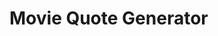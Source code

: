 <!-- JavaScript Syntax - Portfolio Project -->

<!-- Prompt -->
<!-- 
    1. Every time a user runs a program, they should get a new, randomized output.
    2. Make you own Theme.
    3. To make your program truly random, the message that it outputs should be made up of at least three different pieces of data.
    4. Take what you know of JavaScript syntax so far to build the program and customize it to your liking.
-->

<!-- Theme Ideas -->
<!-- 
    Cat quote generator
    Game quote generator
    
    Gaming Magic 8 Ball
        Game Trivia
        Game Genre
        Game Quote
    
    Gamer Horoscope
        Game Pass Game

    WINNER - But using mock movie data for the sake of time
    Gamer History
        Game Quote
        Game Genre
        Game Title from that Genre
    
    ACTUAL
    Moive Mish Mash
        Movie Quote
        Movie Genre
        Movie Title
-->

<!-- Plan -->
<!-- 
    What is it built with?
        Maybe use Codepen or Replit to make sure that it can run. Ideally have an embed that I can plug into my portfolio website. Possibly extend this later though.
    What can it do?
        Its supposed to be a message generator? So generate a message... Don't overdo it.
    Make a timeline and avoid the temptation to build things that arent required (prevent scope creep)
        8 - 9 plan and begin
        9 - 10 script
        10 - 11
        11 - 12 polish with HTML + CSS
        Finish by Lunchtime.
    
    ***
    Planning to extend this using web scraping later
        scrape wikipedia for game quotes
        scrape wikipedia for game genres
        scrape wikipedia for game titles in that genre
    ***
-->

# Movie Quote Generator
